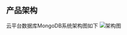 ## 产品架构
云平台数据库MongoDB系统架构图如下
![架构图](http://imgcache.tcecqpoc.fsphere.cn/image/mccdn.qcloud.com/static/img/65628226168a3cf8d89643e8aadaeda9/jiagou.png)



